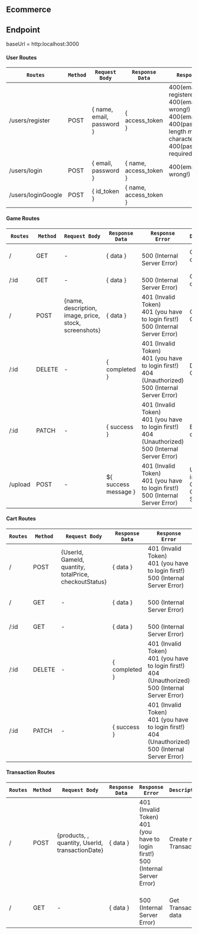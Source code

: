 **Ecommerce**
----------------------------------------
## Endpoint
baseUrl = http:localhost:3000

#### User Routes
| `Routes`| `Method` | `Request Body` | `Response Data`| `Response Error` | `Description` |
|---------|----------|----------------|----------------|------------------|---------------|
| /users/register| POST | { name, email, password } | { access_token } | 400(email has been registered!) <br>400(email format is wrong!)<br> 400(email required!)<br> 400(password length more than 6 characters!)<br> 400(password required!)|Register a new user|
| /users/login | POST | { email, password }| { name, access_token }| 400(email/password wrong!) |Log in|
| /users/loginGoogle | POST | { id_token } | { name, access_token } | |Sign in with Google|


#### Game Routes
| `Routes`| `Method` | `Request Body` | `Response Data`| `Response Error` | `Description` |
|---------|----------|----------------|----------------|------------------|---------------|
| / | GET | - | { data }| <br> 500 (Internal Server Error) |  Get Game data
| /:id | GET | - | { data }| <br> 500 (Internal Server Error) |  Get Single data
| / | POST | {name, description, image, price, stock, screenshots} | { data }| 401 (Invalid Token) <br> 401 (you have to login first!) <br> 500 (Internal Server Error) | Create new Game|
| /:id | DELETE | - | { completed } | 401 (Invalid Token)<br> 401 (you have to login first!) <br> 404 (Unauthorized) <br> 500 (Internal Server Error) | Delete your Game |
| /:id| PATCH | - | { success } | 401 (Invalid Token)<br> 401 (you have to login first!) <br> 404 (Unauthorized) <br> 500 (Internal Server Error) | Edit Game data |
| /upload | POST | - | ${ success message }| 401 (Invalid Token)<br> 401 (you have to login first!) <br> 500 (Internal Server Error) | Upload image to Google Cloud Storage |


#### Cart Routes
| `Routes`| `Method` | `Request Body` | `Response Data`| `Response Error` | `Description` |
|---------|----------|----------------|----------------|------------------|---------------|
| / | POST | {UserId, GameId, quantity, totalPrice, checkoutStatus} | { data }| 401 (Invalid Token) <br> 401 (you have to login first!) <br> 500 (Internal Server Error) | Create new Cart|
| / | GET | - | { data }| <br> 500 (Internal Server Error) |  Get Cart data
| /:id | GET | - | { data }| <br> 500 (Internal Server Error) |  Get Single data
| /:id | DELETE | - | { completed } | 401 (Invalid Token)<br> 401 (you have to login first!) <br> 404 (Unauthorized) <br> 500 (Internal Server Error) | Delete your Cart |
| /:id| PATCH | - | { success } | 401 (Invalid Token)<br> 401 (you have to login first!) <br> 404 (Unauthorized) <br> 500 (Internal Server Error) | Edit Cart data |


#### Transaction Routes
| `Routes`| `Method` | `Request Body` | `Response Data`| `Response Error` | `Description` |
|---------|----------|----------------|----------------|------------------|---------------|
| / | POST | {products, , quantity, UserId, transactionDate} | { data }| 401 (Invalid Token) <br> 401 (you have to login first!) <br> 500 (Internal Server Error) | Create new Transaction|
| / | GET | - | { data }| <br> 500 (Internal Server Error) |  Get Transaction data |